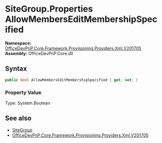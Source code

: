 # SiteGroup.Properties AllowMembersEditMembershipSpecified
  

**Namespace:** [OfficeDevPnP.Core.Framework.Provisioning.Providers.Xml.V201705](OfficeDevPnP.Core.Framework.Provisioning.Providers.Xml.V201705.md)  
**Assembly:** OfficeDevPnP.Core.dll  
## Syntax
```C#
public bool AllowMembersEditMembershipSpecified { get; set; }
```

### Property Value
Type: System.Boolean  

## See also
- [SiteGroup](OfficeDevPnP.Core.Framework.Provisioning.Providers.Xml.V201705.SiteGroup.md) 
- [OfficeDevPnP.Core.Framework.Provisioning.Providers.Xml.V201705](OfficeDevPnP.Core.Framework.Provisioning.Providers.Xml.V201705.md) 
